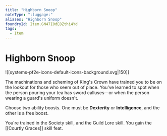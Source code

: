 ```yaml
---
title: "Highborn Snoop"
noteType: ":luggage:"
aliases: "Highborn Snoop"
foundryId: Item.GN47I0dE8Zthi4Yd
tags:
  - Item
---
```


# Highborn Snoop
![[systems-pf2e-icons-default-icons-background.svg|150]]

The machinations and scheming of King's Crown have trained you to be on the lookout for those who seem out of place. You've learned to spot when the person pouring your tea has sword calluses—or when the person wearing a guard's uniform doesn't.

Choose two ability boosts. One must be **Dexterity** or **Intelligence**, and the other is a free boost.

You're trained in the Society skill, and the Guild Lore skill. You gain the [[Courtly Graces]] skill feat.
